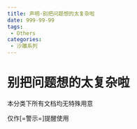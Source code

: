 ```yaml
---
title: 声明·别把问题想的太复杂啦
date: 999-99-99
tags:
 - Others
categories:
 - 沙雕系列
---
```


# 别把问题想的太复杂啦

本分类下所有文档均无特殊用意

仅作[=警示=]提醒使用

